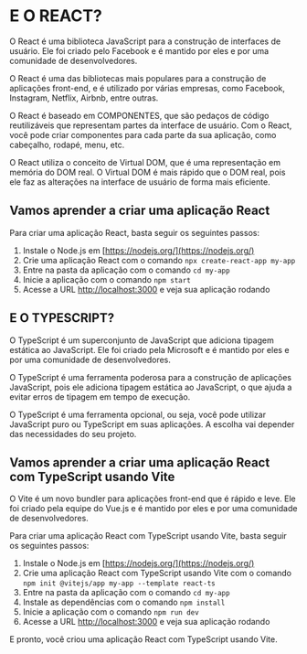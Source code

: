 # E O REACT?

O React é uma biblioteca JavaScript para a construção de interfaces de usuário. Ele foi criado pelo Facebook e é mantido por eles e por uma comunidade de desenvolvedores.

O React é uma das bibliotecas mais populares para a construção de aplicações front-end, e é utilizado por várias empresas, como Facebook, Instagram, Netflix, Airbnb, entre outras.

O React é baseado em COMPONENTES, que são pedaços de código reutilizáveis que representam partes da interface de usuário. Com o React, você pode criar componentes para cada parte da sua aplicação, como cabeçalho, rodapé, menu, etc.

O React utiliza o conceito de Virtual DOM, que é uma representação em memória do DOM real. O Virtual DOM é mais rápido que o DOM real, pois ele faz as alterações na interface de usuário de forma mais eficiente.

## Vamos aprender a criar uma aplicação React

Para criar uma aplicação React, basta seguir os seguintes passos:

1. Instale o Node.js em [https://nodejs.org/](https://nodejs.org/)
2. Crie uma aplicação React com o comando `npx create-react-app my-app`
3. Entre na pasta da aplicação com o comando `cd my-app`
4. Inicie a aplicação com o comando `npm start`
5. Acesse a URL [http://localhost:3000](http://localhost:3000) e veja sua aplicação rodando

## E O TYPESCRIPT?

O TypeScript é um superconjunto de JavaScript que adiciona tipagem estática ao JavaScript. Ele foi criado pela Microsoft e é mantido por eles e por uma comunidade de desenvolvedores.

O TypeScript é uma ferramenta poderosa para a construção de aplicações JavaScript, pois ele adiciona tipagem estática ao JavaScript, o que ajuda a evitar erros de tipagem em tempo de execução.

O TypeScript é uma ferramenta opcional, ou seja, você pode utilizar JavaScript puro ou TypeScript em suas aplicações. A escolha vai depender das necessidades do seu projeto.

## Vamos aprender a criar uma aplicação React com TypeScript usando Vite

O Vite é um novo bundler para aplicações front-end que é rápido e leve. Ele foi criado pela equipe do Vue.js e é mantido por eles e por uma comunidade de desenvolvedores.

Para criar uma aplicação React com TypeScript usando Vite, basta seguir os seguintes passos:

1. Instale o Node.js em [https://nodejs.org/](https://nodejs.org/)
2. Crie uma aplicação React com TypeScript usando Vite com o comando `npm init @vitejs/app my-app --template react-ts`
3. Entre na pasta da aplicação com o comando `cd my-app`
4. Instale as dependências com o comando `npm install`
5. Inicie a aplicação com o comando `npm run dev`
6. Acesse a URL [http://localhost:3000](http://localhost:3000) e veja sua aplicação rodando

E pronto, você criou uma aplicação React com TypeScript usando Vite.
